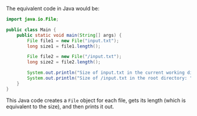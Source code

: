 The equivalent code in Java would be:

```java
import java.io.File;

public class Main {
    public static void main(String[] args) {
        File file1 = new File("input.txt");
        long size1 = file1.length();

        File file2 = new File("/input.txt");
        long size2 = file2.length();

        System.out.println("Size of input.txt in the current working directory: " + size1 + " bytes.");
        System.out.println("Size of /input.txt in the root directory: " + size2 + " bytes.");
    }
}
```

This Java code creates a `File` object for each file, gets its length (which is equivalent to the size), and then prints it out.
